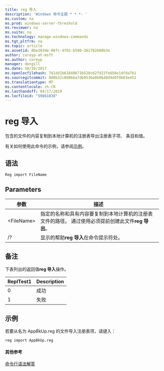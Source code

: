 ```yaml
---
title: reg 导入
description: 'Windows 命令主题 * * *- '
ms.custom: na
ms.prod: windows-server-threshold
ms.reviewer: na
ms.suite: na
ms.technology: manage-windows-commands
ms.tgt_pltfrm: na
ms.topic: article
ms.assetid: 0be103de-08fc-4f02-b590-361782680b3e
author: coreyp-at-msft
ms.author: coreyp
manager: dongill
ms.date: 10/16/2017
ms.openlocfilehash: 7d1dd1b61848671b528c62fd22fe656e14fda7b1
ms.sourcegitcommit: 0d0b32c8986ba7db9536e0b8648d4ddf9b03e452
ms.translationtype: MT
ms.contentlocale: zh-CN
ms.lasthandoff: 04/17/2019
ms.locfileid: "59861838"
---
```

# <a name="reg-import"></a>reg 导入



包含的文件的内容复制到本地计算机的注册表导出注册表子项、 条目和值。

有关如何使用此命令的示例，请参阅[示例](#BKMK_examples)。

## <a name="syntax"></a>语法

```
Reg import FileName
```

## <a name="parameters"></a>Parameters

|参数|描述|
|---------|-----------|
|\<FileName>|指定的名称和具有内容要复制到本地计算机的注册表文件的路径。 通过使用必须提前创建此文件**reg 导出**。|
|/?|显示的帮助**reg 导入**在命令提示符处。|

## <a name="remarks"></a>备注

下表列出的返回值**reg 导入**操作。

|ReplTest1|Description|
|-----|-----------|
|0|成功|
|1|失败|

## <a name="BKMK_examples"></a>示例

若要从名为 AppBkUp.reg 的文件导入注册表项，请键入：
```
reg import AppBkUp.reg
```

#### <a name="additional-references"></a>其他参考

[命令行语法解答](command-line-syntax-key.md)